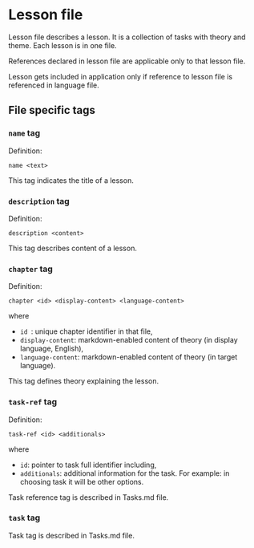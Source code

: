 # Lesson file

Lesson file describes a lesson. It is a collection of tasks with theory and
theme. Each lesson is in one file.

References declared in lesson file are applicable only to that lesson file.

Lesson gets included in application only if reference to lesson file is
referenced in language file.

## File specific tags

### `name` tag

Definition:
```
name <text>
```

This tag indicates the title of a lesson.

### `description` tag

Definition:
```
description <content>
```

This tag describes content of a lesson.

### `chapter` tag

Definition:
```
chapter <id> <display-content> <language-content>
```
where
 - `id `: unique chapter identifier in that file,
 - `display-content`: markdown-enabled content of theory (in display language, English),
 - `language-content`: markdown-enabled content of theory (in target language).

This tag defines theory explaining the lesson.

### `task-ref` tag

Definition:
```
task-ref <id> <additionals>
```
where
 - `id`: pointer to task full identifier including,
 - `additionals`: additional information for the task. For example: in
    choosing task it will be other options.

Task reference tag is described in Tasks.md file.

### `task` tag

Task tag is described in Tasks.md file.

